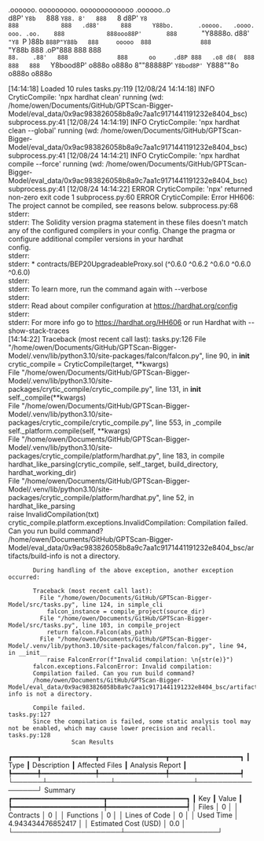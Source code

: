 

  .oooooo.    ooooooooo.   ooooooooooooo  .oooooo..o                                 
 d8P'  `Y8b   `888   `Y88. 8'   888   `8 d8P'    `Y8                                 
888            888   .d88'      888      Y88bo.       .ooooo.   .oooo.   ooo. .oo.   
888            888ooo88P'       888       `"Y8888o.  d88' `"Y8 `P  )88b  `888P"Y88b  
888     ooooo  888              888           `"Y88b 888        .oP"888   888   888  
`88.    .88'   888              888      oo     .d8P 888   .o8 d8(  888   888   888  
 `Y8bood8P'   o888o            o888o     8""88888P'  `Y8bod8P' `Y888""8o o888o o888o                                                        


                                                                   

[14:14:18] Loaded 10 rules                                                                                                                                                                                                                  tasks.py:119
[12/08/24 14:14:18] INFO     CryticCompile: 'npx hardhat clean' running (wd: /home/owen/Documents/GitHub/GPTScan-Bigger-Model/eval_data/0x9ac983826058b8a9c7aa1c9171441191232e8404_bsc)                                                 subprocess.py:41
[12/08/24 14:14:19] INFO     CryticCompile: 'npx hardhat clean --global' running (wd: /home/owen/Documents/GitHub/GPTScan-Bigger-Model/eval_data/0x9ac983826058b8a9c7aa1c9171441191232e8404_bsc)                                        subprocess.py:41
[12/08/24 14:14:21] INFO     CryticCompile: 'npx hardhat compile --force' running (wd: /home/owen/Documents/GitHub/GPTScan-Bigger-Model/eval_data/0x9ac983826058b8a9c7aa1c9171441191232e8404_bsc)                                       subprocess.py:41
[12/08/24 14:14:22] ERROR    CryticCompile: 'npx' returned non-zero exit code 1                                                                                                                                                         subprocess.py:60
                    ERROR    CryticCompile: Error HH606: The project cannot be compiled, see reasons below.                                                                                                                             subprocess.py:68
                             stderr:                                                                                                                                                                                                                    
                             stderr: The Solidity version pragma statement in these files doesn't match any of the configured compilers in your config. Change the pragma or configure additional compiler versions in your hardhat                     
                             config.                                                                                                                                                                                                                    
                             stderr:                                                                                                                                                                                                                    
                             stderr:   * contracts/BEP20UpgradeableProxy.sol (^0.6.0 ^0.6.2 ^0.6.0 ^0.6.0 ^0.6.0)                                                                                                                                       
                             stderr:                                                                                                                                                                                                                    
                             stderr: To learn more, run the command again with --verbose                                                                                                                                                                
                             stderr:                                                                                                                                                                                                                    
                             stderr: Read about compiler configuration at https://hardhat.org/config                                                                                                                                                    
                             stderr:                                                                                                                                                                                                                    
                             stderr: For more info go to https://hardhat.org/HH606 or run Hardhat with --show-stack-traces                                                                                                                              
[14:14:22] Traceback (most recent call last):                                                                                                                                                                                               tasks.py:126
             File "/home/owen/Documents/GitHub/GPTScan-Bigger-Model/.venv/lib/python3.10/site-packages/falcon/falcon.py", line 90, in __init__                                                                                                          
               crytic_compile = CryticCompile(target, **kwargs)                                                                                                                                                                                         
             File "/home/owen/Documents/GitHub/GPTScan-Bigger-Model/.venv/lib/python3.10/site-packages/crytic_compile/crytic_compile.py", line 131, in __init__                                                                                         
               self._compile(**kwargs)                                                                                                                                                                                                                  
             File "/home/owen/Documents/GitHub/GPTScan-Bigger-Model/.venv/lib/python3.10/site-packages/crytic_compile/crytic_compile.py", line 553, in _compile                                                                                         
               self._platform.compile(self, **kwargs)                                                                                                                                                                                                   
             File "/home/owen/Documents/GitHub/GPTScan-Bigger-Model/.venv/lib/python3.10/site-packages/crytic_compile/platform/hardhat.py", line 183, in compile                                                                                        
               hardhat_like_parsing(crytic_compile, self._target, build_directory, hardhat_working_dir)                                                                                                                                                 
             File "/home/owen/Documents/GitHub/GPTScan-Bigger-Model/.venv/lib/python3.10/site-packages/crytic_compile/platform/hardhat.py", line 52, in hardhat_like_parsing                                                                            
               raise InvalidCompilation(txt)                                                                                                                                                                                                            
           crytic_compile.platform.exceptions.InvalidCompilation: Compilation failed. Can you run build command?                                                                                                                                        
           /home/owen/Documents/GitHub/GPTScan-Bigger-Model/eval_data/0x9ac983826058b8a9c7aa1c9171441191232e8404_bsc/artifacts/build-info is not a directory.                                                                                           
                                                                                                                                                                                                                                                        
           During handling of the above exception, another exception occurred:                                                                                                                                                                          
                                                                                                                                                                                                                                                        
           Traceback (most recent call last):                                                                                                                                                                                                           
             File "/home/owen/Documents/GitHub/GPTScan-Bigger-Model/src/tasks.py", line 124, in simple_cli                                                                                                                                              
               falcon_instance = compile_project(source_dir)                                                                                                                                                                                            
             File "/home/owen/Documents/GitHub/GPTScan-Bigger-Model/src/tasks.py", line 103, in compile_project                                                                                                                                         
               return falcon.Falcon(abs_path)                                                                                                                                                                                                           
             File "/home/owen/Documents/GitHub/GPTScan-Bigger-Model/.venv/lib/python3.10/site-packages/falcon/falcon.py", line 94, in __init__                                                                                                          
               raise FalconError(f"Invalid compilation: \n{str(e)}")                                                                                                                                                                                    
           falcon.exceptions.FalconError: Invalid compilation:                                                                                                                                                                                          
           Compilation failed. Can you run build command?                                                                                                                                                                                               
           /home/owen/Documents/GitHub/GPTScan-Bigger-Model/eval_data/0x9ac983826058b8a9c7aa1c9171441191232e8404_bsc/artifacts/build-info is not a directory.                                                                                           
                                                                                                                                                                                                                                                        
           Compile failed.                                                                                                                                                                                                                  tasks.py:127
           Since the compilation is failed, some static analysis tool may not be enabled, which may cause lower precision and recall.                                                                                                       tasks.py:128
                      Scan Results                       
┏━━━━━━┳━━━━━━━━━━━━━┳━━━━━━━━━━━━━━━━┳━━━━━━━━━━━━━━━━━┓
┃ Type ┃ Description ┃ Affected Files ┃ Analysis Report ┃
┡━━━━━━╇━━━━━━━━━━━━━╇━━━━━━━━━━━━━━━━╇━━━━━━━━━━━━━━━━━┩
└──────┴─────────────┴────────────────┴─────────────────┘
                  Summary                   
┏━━━━━━━━━━━━━━━━━━━━━━┳━━━━━━━━━━━━━━━━━━━┓
┃ Key                  ┃ Value             ┃
┡━━━━━━━━━━━━━━━━━━━━━━╇━━━━━━━━━━━━━━━━━━━┩
│ Files                │ 0                 │
│ Contracts            │ 0                 │
│ Functions            │ 0                 │
│ Lines of Code        │ 0                 │
│ Used Time            │ 4.943434476852417 │
│ Estimated Cost (USD) │ 0.0               │
└──────────────────────┴───────────────────┘
